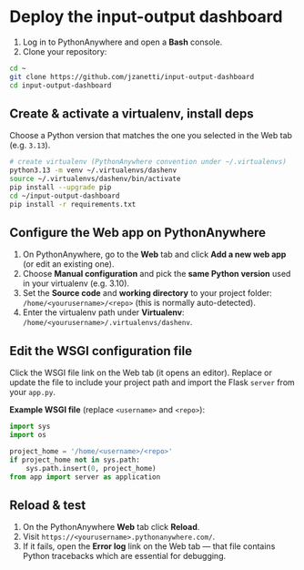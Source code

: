 # Deploy the input-output dashboard

1. Log in to PythonAnywhere and open a **Bash** console.
2. Clone your repository:

```bash
cd ~
git clone https://github.com/jzanetti/input-output-dashboard
cd input-output-dashboard
```

## Create & activate a virtualenv, install deps

Choose a Python version that matches the one you selected in the Web tab (e.g. `3.13`).

```bash
# create virtualenv (PythonAnywhere convention under ~/.virtualenvs)
python3.13 -m venv ~/.virtualenvs/dashenv
source ~/.virtualenvs/dashenv/bin/activate
pip install --upgrade pip
cd ~/input-output-dashboard
pip install -r requirements.txt
```

## Configure the Web app on PythonAnywhere

1. On PythonAnywhere, go to the **Web** tab and click **Add a new web app** (or edit an existing one).
2. Choose **Manual configuration** and pick the **same Python version** used in your virtualenv (e.g. 3.10).
3. Set the **Source code** and **working directory** to your project folder: `/home/<yourusername>/<repo>` (this is normally auto-detected).
4. Enter the virtualenv path under **Virtualenv**: `/home/<yourusername>/.virtualenvs/dashenv`.


## Edit the WSGI configuration file

Click the WSGI file link on the Web tab (it opens an editor). Replace or update the file to include your project path and import the Flask `server` from your `app.py`.

**Example WSGI file** (replace `<username>` and `<repo>`):

```python
import sys
import os

project_home = '/home/<username>/<repo>'
if project_home not in sys.path:
    sys.path.insert(0, project_home)
from app import server as application
```

## Reload & test
1. On the PythonAnywhere **Web** tab click **Reload**.
2. Visit `https://<yourusername>.pythonanywhere.com/`.
3. If it fails, open the **Error log** link on the Web tab — that file contains Python tracebacks which are essential for debugging.

